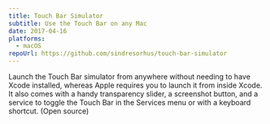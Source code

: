 ```yaml
---
title: Touch Bar Simulator
subtitle: Use the Touch Bar on any Mac
date: 2017-04-16
platforms:
  - macOS
repoUrl: https://github.com/sindresorhus/touch-bar-simulator
---
```


Launch the Touch Bar simulator from anywhere without needing to have Xcode installed, whereas Apple requires you to launch it from inside Xcode. It also comes with a handy transparency slider, a screenshot button, and a service to toggle the Touch Bar in the Services menu or with a keyboard shortcut. (Open source)
